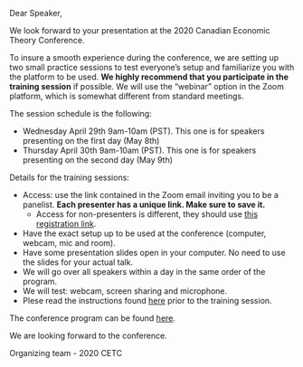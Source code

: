 Dear Speaker,

We look forward to your presentation at the 2020 Canadian Economic Theory Conference.

To insure a smooth experience during the conference, we are setting up two small practice sessions to test everyone’s setup and familiarize you with the platform to be used. **We highly recommend that you participate in the training session** if possible. We will use the “webinar” option in the Zoom platform, which is somewhat different from standard meetings.

The session schedule is the following:
* Wednesday April 29th 9am-10am (PST). This one is for speakers presenting on the first day (May 8th)
* Thursday April 30th 9am-10am (PST). This one is for speakers presenting on the second day (May 9th)

Details for the training sessions:
* Access: use the link contained in the Zoom email inviting you to be a panelist. **Each presenter has a unique link. Make sure to save it.** 
  * Access for non-presenters is different, they should use [this registration link](https://zoom.us/webinar/register/7815870672342/WN_ZtYIUomiRPigDbo28x1sdg).
* Have the exact setup up to be used at the conference (computer, webcam, mic and room).
* Have some presentation slides open in your computer. No need to use the slides for your actual talk.
* We will go over all speakers within a day in the same order of the program.
* We will test: webcam, screen sharing and microphone.
* Plese read the instructions found [here](https://michaelpetersubc.github.io/cetc/2020/CETC-instructions) prior to the training session.

The conference program can be found [here](https://michaelpetersubc.github.io/cetc/2020/conference_program). 

We are looking forward to the conference.

Organizing team - 2020 CETC
